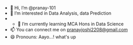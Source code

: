 - 👋 Hi, I’m @pranay-101
- 👀 I’m interested in Data Analysis, data Prediction 
- - 🌱 I’m currently learning MCA Hons in Data Science 
- 📫 You can connect me on pranayjoshi2208@gmail.com  
- 😄 Pronouns: Aayo...! what's up  

<!---
pranay-101/pranay-101 is a ✨ special ✨ repository because its `README.md` (this file) appears on your GitHub profile.
You can click the Preview link to take a look at your changes.
--->
